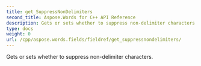 ```yaml
---
title: get_SuppressNonDelimiters
second_title: Aspose.Words for C++ API Reference
description: Gets or sets whether to suppress non-delimiter characters. 
type: docs
weight: 0
url: /cpp/aspose.words.fields/fieldref/get_suppressnondelimiters/
---
```


Gets or sets whether to suppress non-delimiter characters. 

